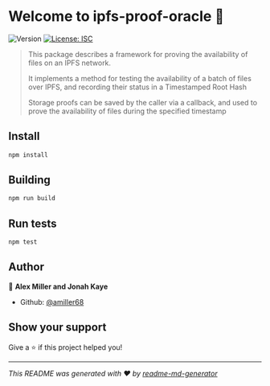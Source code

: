 <h1>Welcome to ipfs-proof-oracle 👋</h1>
<p>
  <img alt="Version" src="https://img.shields.io/badge/version-(0.0.1)-blue.svg?cacheSeconds=2592000" />
  <a href="#" target="_blank">
    <img alt="License: ISC" src="https://img.shields.io/badge/License-ISC-yellow.svg" />
  </a>
</p>

> This package describes a framework for proving the availability of files on an IPFS network.
> 
> It implements a method for testing the availability of a batch of files over IPFS, and recording their status in a Timestamped Root Hash
> 
> Storage proofs can be saved by the caller via a callback, and used to prove the availability of files during the specified timestamp

## Install

```sh
npm install
```

## Building

```sh
npm run build
```

## Run tests

```sh
npm test
```

## Author

👤 **Alex Miller and Jonah Kaye**

* Github: [@amiller68](https://github.com/amiller68)

## Show your support

Give a ⭐️ if this project helped you!

***
_This README was generated with ❤️ by [readme-md-generator](https://github.com/kefranabg/readme-md-generator)_